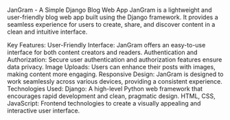 JanGram - A Simple Django Blog Web App
JanGram is a lightweight and user-friendly blog web app built using the Django framework. It provides a seamless experience for users to create, share, and discover content in a clean and intuitive interface.

Key Features:
User-Friendly Interface: JanGram offers an easy-to-use interface for both content creators and readers.
Authentication and Authorization: Secure user authentication and authorization features ensure data privacy.
Image Uploads: Users can enhance their posts with images, making content more engaging.
Responsive Design: JanGram is designed to work seamlessly across various devices, providing a consistent experience.
Technologies Used:
Django: A high-level Python web framework that encourages rapid development and clean, pragmatic design.
HTML, CSS, JavaScript: Frontend technologies to create a visually appealing and interactive user interface.
